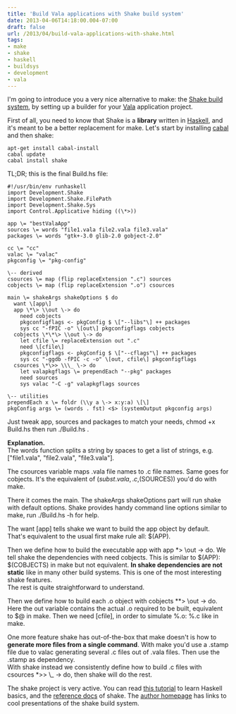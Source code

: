 ```yaml
---
title: 'Build Vala applications with Shake build system'
date: 2013-04-06T14:18:00.004-07:00
draft: false
url: /2013/04/build-vala-applications-with-shake.html
tags: 
- make
- shake
- haskell
- buildsys
- development
- vala
---
```


I'm going to introduce you a very nice alternative to make: the [Shake build system](http://hackage.haskell.org/package/shake), by setting up a builder for your [Vala](http://live.gnome.org/Vala) application project.  
  
First of all, you need to know that Shake is a **library** written in [Haskell](http://www.haskell.org/), and it's meant to be a better replacement for make. Let's start by installing [cabal](http://www.haskell.org/cabal/) and then shake:  
```
apt-get install cabal-install
cabal update
cabal install shake

```
  
TL;DR; this is the final Build.hs file:  
```
#!/usr/bin/env runhaskell
import Development.Shake
import Development.Shake.FilePath
import Development.Shake.Sys
import Control.Applicative hiding ((\*>))

app \= "bestValaApp"
sources \= words "file1.vala file2.vala file3.vala"
packages \= words "gtk+-3.0 glib-2.0 gobject-2.0"

cc \= "cc"
valac \= "valac"
pkgconfig \= "pkg-config"

\-- derived
csources \= map (flip replaceExtension ".c") sources
cobjects \= map (flip replaceExtension ".o") csources

main \= shakeArgs shakeOptions $ do
  want \[app\]
  app \*\> \\out \-> do
    need cobjects
    pkgconfigflags <- pkgConfig $ \["--libs"\] ++ packages
    sys cc "-fPIC -o" \[out\] pkgconfigflags cobjects
  cobjects \*\*\> \\out \-> do
    let cfile \= replaceExtension out ".c"
    need \[cfile\]
    pkgconfigflags <- pkgConfig $ \["--cflags"\] ++ packages
    sys cc "-ggdb -fPIC -c -o" \[out, cfile\] pkgconfigflags
  csources \*\>> \\\_ \-> do
    let valapkgflags \= prependEach "--pkg" packages
    need sources
    sys valac "-C -g" valapkgflags sources
    
\-- utilities
prependEach x \= foldr (\\y a \-> x:y:a) \[\]
pkgConfig args \= (words . fst) <$> (systemOutput pkgconfig args)

```
  
Just tweak app, sources and packages to match your needs, chmod +x Build.hs then run ./Build.hs .  
  
**Explanation.**  
The words function splits a string by spaces to get a list of strings, e.g. \["file1.vala", "file2.vala", "file3.vala"\].  
  
The csources variable maps .vala file names to .c file names. Same goes for cobjects. It's the equivalent of $(subst .vala,.c,$(SOURCES)) you'd do with make.  
  
There it comes the main. The shakeArgs shakeOptions part will run shake with default options. Shake provides handy command line options similar to make, run ./Build.hs -h for help.  
  
The want \[app\] tells shake we want to build the app object by default. That's equivalent to the usual first make rule all: $(APP).  
  
Then we define how to build the executable app with app \*> \\out -> do. We tell shake the dependencies with need cobjects. This is similar to $(APP): $(COBJECTS) in make but not equivalent. **In shake dependencies are not static** like in many other build systems. This is one of the most interesting shake features.  
The rest is quite straightforward to understand.  
  
Then we define how to build each .o object with cobjects \*\*> \\out -> do. Here the out variable contains the actual .o required to be built, equivalent to $@ in make. Then we need \[cfile\], in order to simulate %.o: %.c like in make.  
  
One more feature shake has out-of-the-box that make doesn't is how to **generate more files from a single command**. With make you'd use a .stamp file due to valac generating several .c files out of .vala files. Then use the .stamp as dependency.  
With shake instead we consistently define how to build .c files with csources \*>> \\\_ -> do, then shake will do the rest.  
  
The shake project is very active. You can read [this tutorial](http://www.learnyouahaskell.com/) to learn Haskell basics, and the [reference docs](http://hackage.haskell.org/package/shake) of shake. The [author homepage](http://community.haskell.org/%7Endm/shake/) has links to cool presentations of the shake build system.